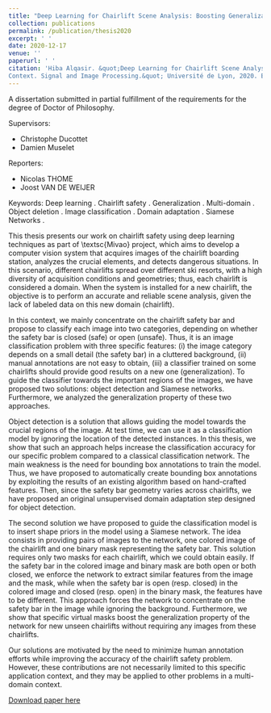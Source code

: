 ```yaml
---
title: "Deep Learning for Chairlift Scene Analysis: Boosting Generalization in Multi-Domain Context"
collection: publications
permalink: /publication/thesis2020
excerpt: ' '
date: 2020-12-17
venue: ''
paperurl: ' '
citation: 'Hiba Alqasir. &quot;Deep Learning for Chairlift Scene Analysis: Boosting Generalization in Multi-Domain
Context. Signal and Image Processing.&quot; Université de Lyon, 2020. English.'
---
```

A dissertation submitted in partial fulfillment of the requirements for the degree of Doctor of Philosophy.

Supervisors:
- Christophe Ducottet
- Damien Muselet

Reporters:
- Nicolas THOME       
- Joost VAN DE WEIJER

Keywords:
Deep learning . Chairlift safety . Generalization . Multi-domain . Object deletion . Image classification . Domain adaptation . Siamese Networks .


This thesis presents our work on chairlift safety using deep learning techniques as part of \textsc{Mivao} project, which aims to develop a computer vision system that acquires images of the chairlift boarding station, analyzes the crucial elements, and detects dangerous situations. 
In this scenario, different chairlifts spread over different ski resorts, with a high diversity of acquisition conditions and geometries; thus, each chairlift is considered a domain. When the system is installed for a new chairlift, the objective is to perform an accurate and reliable scene analysis, given the lack of labeled data on this new domain (chairlift).

In this context, we mainly concentrate on the chairlift safety bar and propose to classify each image into two categories, depending on whether the safety bar is closed (safe) or open (unsafe). Thus, it is an image classification problem with three specific features: (i) the image category depends on a small detail (the safety bar) in a cluttered background, (ii) manual annotations are not easy to obtain, (iii) a classifier trained on some chairlifts should provide good results on a new one (generalization). To guide the classifier towards the important regions of the images, we have proposed two solutions: object detection and Siamese networks. Furthermore, we analyzed the generalization property of these two approaches. 

Object detection is a solution that allows guiding the model towards the crucial regions of the image. At test time, we can use it as a classification model by ignoring the location of the detected instances. In this thesis, we show that such an approach helps increase the classification accuracy for our specific problem compared to a classical classification network. The main weakness is the need for bounding box annotations to train the model. Thus, we have proposed to automatically create bounding box annotations by exploiting the results of an existing algorithm based on hand-crafted features. Then, since the safety bar geometry varies across chairlifts, we have proposed an original unsupervised domain adaptation step designed for object detection.

The second solution we have proposed to guide the classification model is to insert shape priors in the model using a Siamese network. The idea consists in providing pairs of images to the network, one colored image of the chairlift and one binary mask representing the safety bar. This solution requires only two masks for each chairlift, which we could obtain easily. If the safety bar in the colored image and binary mask are both open or both closed, we enforce the network to extract similar features from the image and the mask, while when the safety bar is open (resp. closed) in the colored image and closed (resp. open) in the binary mask, the features have to be different. This approach forces the network to concentrate on the safety bar in the image while ignoring the background. Furthermore, we show that specific virtual masks boost the generalization property of the network for new unseen chairlifts without requiring any images from these chairlifts.

Our solutions are motivated by the need to minimize human annotation efforts while improving the accuracy of the chairlift safety problem.  However, these contributions are not necessarily limited to this specific application context, and they may be applied to other problems in a multi-domain context.



[Download paper here](https://tel.archives-ouvertes.fr/tel-03324255/document)


